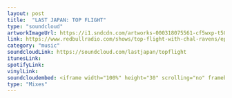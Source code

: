 ```yaml
---
layout: post
title:  "LAST JAPAN: TOP FLIGHT"
type: "soundcloud"
artworkImageUrl: https://i1.sndcdn.com/artworks-000318075561-cf5wxp-t500x500.jpg
link: https://www.redbullradio.com/shows/top-flight-with-chal-ravens/episodes/chevel-and-last-japan
category: "music"
soundcloudLink: https://soundcloud.com/lastjapan/topflight
itunesLink: 
spotifyLink: 
vinylLink: 
soundcloudembed: <iframe width="100%" height="30" scrolling="no" frameborder="no" src="https://w.soundcloud.com/player/?url=https%3A//api.soundcloud.com/tracks/415117149&color=%23ff5500&auto_play=false&hide_related=false&show_comments=true&show_user=true&show_reposts=false&show_teaser=true"></iframe>
type: "Mixes"
---
```

